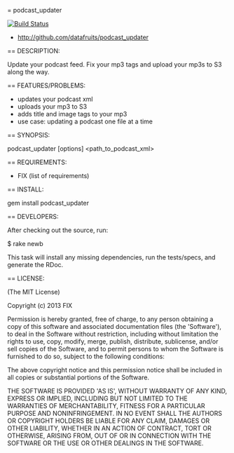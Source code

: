 = podcast_updater

[![Build Status](https://secure.travis-ci.org/mcfiredrill/forttree.png?branch=master)](http://travis-ci.org/mcfiredrill/forttree)

* http://github.com/datafruits/podcast_updater

== DESCRIPTION:

Update your podcast feed.
Fix your mp3 tags and upload your mp3s to S3 along the way.

== FEATURES/PROBLEMS:

* updates your podcast xml
* uploads your mp3 to S3
* adds title and image tags to your mp3
* use case: updating a podcast one file at a time

== SYNOPSIS:

podcast_updater [options] <mp3> <path_to_podcast_xml>

== REQUIREMENTS:

* FIX (list of requirements)

== INSTALL:

gem install podcast_updater

== DEVELOPERS:

After checking out the source, run:

  $ rake newb

This task will install any missing dependencies, run the tests/specs,
and generate the RDoc.

== LICENSE:

(The MIT License)

Copyright (c) 2013 FIX

Permission is hereby granted, free of charge, to any person obtaining
a copy of this software and associated documentation files (the
'Software'), to deal in the Software without restriction, including
without limitation the rights to use, copy, modify, merge, publish,
distribute, sublicense, and/or sell copies of the Software, and to
permit persons to whom the Software is furnished to do so, subject to
the following conditions:

The above copyright notice and this permission notice shall be
included in all copies or substantial portions of the Software.

THE SOFTWARE IS PROVIDED 'AS IS', WITHOUT WARRANTY OF ANY KIND,
EXPRESS OR IMPLIED, INCLUDING BUT NOT LIMITED TO THE WARRANTIES OF
MERCHANTABILITY, FITNESS FOR A PARTICULAR PURPOSE AND NONINFRINGEMENT.
IN NO EVENT SHALL THE AUTHORS OR COPYRIGHT HOLDERS BE LIABLE FOR ANY
CLAIM, DAMAGES OR OTHER LIABILITY, WHETHER IN AN ACTION OF CONTRACT,
TORT OR OTHERWISE, ARISING FROM, OUT OF OR IN CONNECTION WITH THE
SOFTWARE OR THE USE OR OTHER DEALINGS IN THE SOFTWARE.
